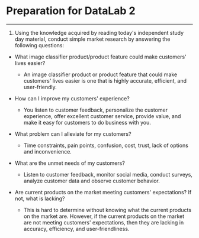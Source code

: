 # Preparation for DataLab 2

---

1. Using the knowledge acquired by reading today's independent study day material, conduct simple market research by answering the following questions:

- What image classifier product/product feature could make customers' lives easier?​
  - An image classifier product or product feature that could make customers' lives easier is one that is highly accurate, efficient, and user-friendly.

- How can I improve my customers' experience?
  - You listen to customer feedback, personalize the customer experience, offer excellent customer service, provide value, and make it easy for customers to do business with you.

- What problem can I alleviate for my customers?
  - Time constraints, pain points, confusion, cost, trust, lack of options and inconvenience.

- What are the unmet needs of my customers?
  - Listen to customer feedback, monitor social media, conduct surveys, analyze customer data and observe customer behavior.

- Are current products on the market meeting customers' expectations? If not, what is lacking?
  - This is hard to determine without knowing what the current products on the market are. However, if the current products on the market are not meeting customers' expectations, then they are lacking in accuracy, efficiency, and user-friendliness.